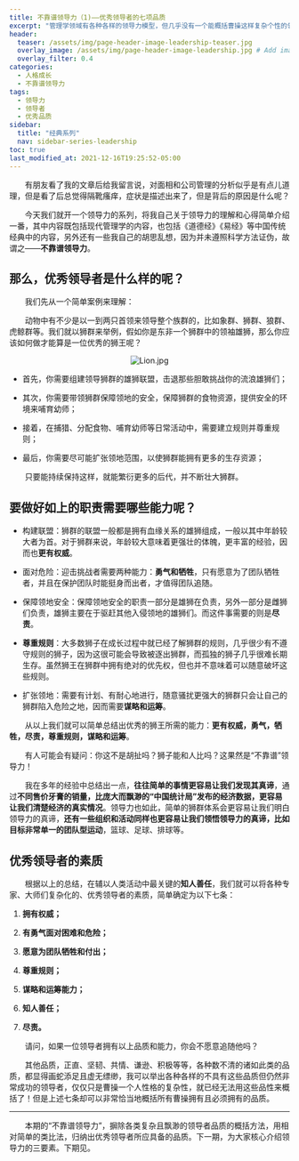 ```yaml
---
title: 不靠谱领导力（1)——优秀领导者的七项品质
excerpt: "管理学领域有各种各样的领导力模型，但几乎没有一个能概括曹操这样复杂个性的领导者，那什么样的领导力模型可以概括曹操这样的领导者呢？"
header:
  teaser: /assets/img/page-header-image-leadership-teaser.jpg
  overlay_image: /assets/img/page-header-image-leadership.jpg # Add image post (optional)
  overlay_filter: 0.4
categories:
  - 人格成长
  - 不靠谱领导力
tags: 
  - 领导力
  - 领导者
  - 优秀品质
sidebar:
  title: "经典系列"
  nav: sidebar-series-leadership
toc: true
last_modified_at: 2021-12-16T19:25:52-05:00
---
```


  有朋友看了我的文章后给我留言说，对面相和公司管理的分析似乎是有点儿道理，但是看了后总觉得隔靴瘙痒，症状是描述出来了，但是背后的原因是什么呢？

  今天我们就开一个领导力的系列，将我自己关于领导力的理解和心得简单介绍一番，其中内容既包括现代管理学的内容，也包括《道德经》《易经》等中国传统经典中的内容，另外还有一些我自己的胡思乱想，因为并未遵照科学方法证伪，故谓之——**不靠谱领导力**。

## 那么，优秀领导者是什么样的呢？

  我们先从一个简单案例来理解：

  动物中有不少是以一到两只首领来领导整个族群的，比如象群、狮群、狼群、虎鲸群等。我们就以狮群来举例，假如你是东非一个狮群中的领袖雄狮，那么你应该如何做才能算是一位优秀的狮王呢？

<div align=center><img src="https://kewtgh.github.io/PicSunflowers/2021/12/16-23-17-54-Lion.jpg" title="" alt="Lion.jpg" data-align="center"></div>

- 首先，你需要组建领导狮群的雄狮联盟，击退那些胆敢挑战你的流浪雄狮们；

- 其次，你需要带领狮群保障领地的安全，保障狮群的食物资源，提供安全的环境来哺育幼师；

- 接着，在捕猎、分配食物、哺育幼师等日常活动中，需要建立规则并尊重规则；

- 最后，你需要尽可能扩张领地范围，以使狮群能拥有更多的生存资源；

  只要能持续保持这样，就能繁衍更多的后代，并不断壮大狮群。

## 要做好如上的职责需要哪些能力呢？

- 构建联盟：狮群的联盟一般都是拥有血缘关系的雄狮组成，一般以其中年龄较大者为首。对于狮群来说，年龄较大意味着更强壮的体魄，更丰富的经验，因而也**更有权威**。

- 面对危险：迎击挑战者需要两种能力：**勇气和牺牲**，只有愿意为了团队牺牲者，并且在保护团队时能挺身而出者，才值得团队追随。

- 保障领地安全：保障领地安全的职责一部分是雄狮在负责，另外一部分是雌狮们负责，雄狮主要在于驱赶其他入侵领地的雄狮们。而这件事需要的则是**尽责**。

- **尊重规则**：大多数狮子在成长过程中就已经了解狮群的规则，几乎很少有不遵守规则的狮子，因为这很可能会导致被逐出狮群，而孤独的狮子几乎很难长期生存。虽然狮王在狮群中拥有绝对的优先权，但也并不意味着可以随意破坏这些规则。

- 扩张领地：需要有计划、有耐心地进行，随意骚扰更强大的狮群只会让自己的狮群陷入危险之地，因而需要**谋略和运筹**。

  从以上我们就可以简单总结出优秀的狮王所需的能力：**更有权威，勇气，牺牲，尽责，尊重规则，谋略和运筹**。

&emsp;&emsp;有人可能会有疑问：你这不是胡扯吗？狮子能和人比吗？这果然是“不靠谱”领导力！

&emsp;&emsp;我在多年的经验中总结出一点，**往往简单的事情更容易让我们发现其真谛**，通过**不同售价牙膏的销量，比庞大而飘渺的“中国统计局”发布的经济数据，更容易让我们清楚经济的真实情况**。领导力也如此，简单的狮群体系会更容易让我们明白领导力的真谛，**还有一些组织和活动同样也更容易让我们领悟领导力的真谛，比如目标非常单一的团队型运动**，篮球、足球、排球等。

## 优秀领导者的素质

&emsp;&emsp;根据以上的总结，在辅以人类活动中最关键的**知人善任**，我们就可以将各种专家、大师们复杂化的、优秀领导者的素质，简单确定为以下七条：

1. **拥有权威；**

2. **有勇气面对困难和危险；**

3. **愿意为团队牺牲和付出；**

4. **尊重规则；**

5. **谋略和运筹能力；**

6. **知人善任；**

7. **尽责。**

&emsp;&emsp;请问，如果一位领导者拥有以上品质和能力，你会不愿意追随他吗？

&emsp;&emsp;其他品质，正直、坚韧、共情、谦逊、积极等等，各种数不清的诸如此类的品质，都显得画蛇添足且虚无缥缈，我可以举出各种各样的不具有这些品质但仍然非常成功的领导者，仅仅只是曹操一个人性格的复杂性，就已经无法用这些品性来概括了！但是上述七条却可以非常恰当地概括所有曹操拥有且必须拥有的品质。

---

&emsp;&emsp;本期的“不靠谱领导力”，摒除各类复杂且飘渺的领导者品质的概括方法，用相对简单的类比法，归纳出优秀领导者所应具备的品质。下一期，为大家核心介绍领导力的三要素。下期见。
